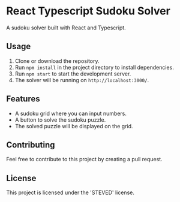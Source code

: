 # React Typescript Sudoku Solver

A sudoku solver built with React and Typescript.

## Usage

1. Clone or download the repository.
2. Run `npm install` in the project directory to install dependencies.
3. Run `npm start` to start the development server.
4. The solver will be running on `http://localhost:3000/`.

## Features

- A sudoku grid where you can input numbers.
- A button to solve the sudoku puzzle.
- The solved puzzle will be displayed on the grid.

## Contributing

Feel free to contribute to this project by creating a pull request.

## License

This project is licensed under the 'STEVED' license.
